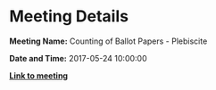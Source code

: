 # Meeting Details

**Meeting Name:** Counting of Ballot Papers - Plebiscite

**Date and Time:** 2017-05-24 10:00:00

**<a href="https://www.limerick.ie/council/whats-on/counting-ballot-papers-plebiscite" target="_blank">Link to meeting</a>**

